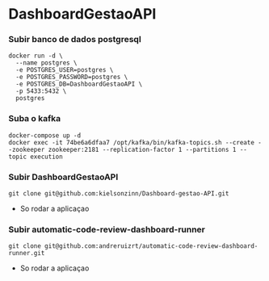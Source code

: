 # DashboardGestaoAPI

### Subir banco de dados postgresql

```shell
docker run -d \
  --name postgres \
  -e POSTGRES_USER=postgres \
  -e POSTGRES_PASSWORD=postgres \
  -e POSTGRES_DB=DashboardGestaoAPI \
  -p 5433:5432 \
  postgres
```

### Suba o kafka

```shell
docker-compose up -d
docker exec -it 74be6a6dfaa7 /opt/kafka/bin/kafka-topics.sh --create --zookeeper zookeeper:2181 --replication-factor 1 --partitions 1 --topic execution
```

### Subir DashboardGestaoAPI

```shell
git clone git@github.com:kielsonzinn/Dashboard-gestao-API.git
```
- So rodar a aplicaçao

### Subir automatic-code-review-dashboard-runner

```shell
git clone git@github.com:andreruizrt/automatic-code-review-dashboard-runner.git
```
- So rodar a aplicaçao